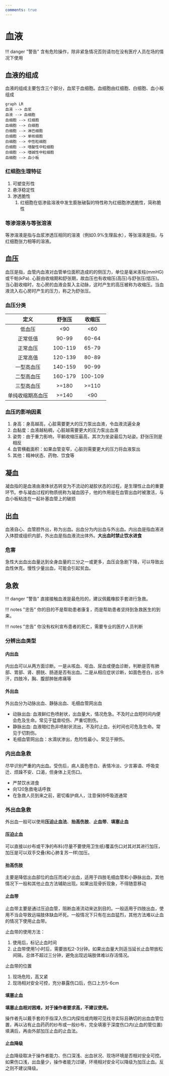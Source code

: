 ```yaml
---
comments: true
---
```


# 血液

!!! danger "警告"
    含有危险操作，除非紧急情况否则请勿在没有医疗人员在场的情况下使用

## 血液的组成

血液的组成主要包含三个部分，血浆于血细胞。血细胞由红细胞、白细胞、血小板组成

```mermaid
graph LR
血液 --> 血浆
血液 --> 血细胞
血细胞 --> 红细胞
血细胞 --> 白细胞
白细胞 --> 淋巴细胞
白细胞 --> 单核细胞
白细胞 --> 中性粒细胞
白细胞 --> 嗜酸性中粒细胞
白细胞 --> 嗜碱性中粒细胞
血细胞 --> 血小板
```

### 红细胞生理特征

1. 可塑变形性
2. 悬浮稳定性
3. 渗透脆性
   1. 红细胞在低渗盐溶液中发生膨胀破裂的特性称为红细胞渗透脆性，简称脆性

### 等渗溶液与等张溶液

等渗溶液是指与血浆渗透压相同的溶液（例如0.9%生理盐水），等张溶液是指，与红细胞张力相等的溶液。

## 血压

血压是指，血管内血液对血管单位面积造成的的侧压力，单位是毫米汞柱(mmHG)或千帕(kPa). 心脏由收缩期和舒张期，故血压也有收缩压(高压)与舒张压(低压)。当心脏收缩时，左心房的血液会泵入主动脉，这时产生的高压被称为收缩压。当血液流入右心房时产生的压力，称之为舒张压。

### 血压分类

|       定义       | 舒张压  | 收缩压  |
| :--------------: | :-----: | :-----: |
|      低血压      |   <90   |   <60   |
|     正常低值     |  90-99  |  60-64  |
|     正常血压     | 100-119 |  65-79  |
|     正常高值     | 120-139 |  80-89  |
|    一型高血压    | 140-159 |  90-99  |
|    二型高血压    | 160-179 | 100-109 |
|    三型高血压    |  >=180  |  >=110  |
| 单纯收缩期高血压 |  >=140  |   <90   |

### 血压的影响因素

1. 身高：身高越高，心脏需要更大的压力泵出血液，令血液流遍全身
2. 血黏度：血液越粘稠，心脏越需要更大的压力泵出血液
3. 姿势：由于重力影响，平躺收缩压最高，其次为坐姿最后为站姿。舒张压则是相反
4. 血管横截面积：如果血管变窄，心脏则需要更大的压力将血液泵出
5. 其他：精神状态、药物、饮食等

## 凝血

凝血指的是血液由液体状态转变为不流动的凝胶状态的过程，是生理性止血的重要环节。参与凝血过程的物质统称为凝血因子，他的作用是在血管出血时被激活，与血小板粘连在一起补塞血管上的破损

## 出血

血液自心、血管腔外出，称为出血。出血分为内出血与外出血。内出血是指血液进入体腔或组织内部，外出血是指血液流出体外。**大出血时禁止饮水进食**

### 危害

急性大出血出血量达到全身血量的三分之一或更多，血压会急剧下降，可以导致出血性休克。慢性少量出血，可能会引起贫血。

## 急救

!!! danger "警告"
    直接接触血液是最危险的，建议佩戴橡胶手套进行急救。

!!! notes "忠告"
    你的目的不是帮助患者康复，而是帮助患者坚持到急救医生的到来。

!!! notes "忠告"
    你没有权利宣布患者的死亡，需要专业的医疗人员判断

### 分辨出血类型

#### 内出血

内出血可以从两方面诊断。一是从咳血、呕血、尿血或便血诊断，判断是否有肺部、胃部、肾、膀胱、肠道是否有出血。二是从相应症状诊断，如面色苍白，出冷汗，四肢冷，胸、腹部肿胀疼痛等

#### 外出血

外出血分为动脉出血、静脉出血、毛细血管网出血

- 动脉出血: 血液鲜红色喷射状，出血量大，情况危急。不及时止血短时间内便会危及生命。常见于猛兽咬伤、严重切割伤。
- 静脉出血: 血液暗红色非喷射状流出，不及时止血，长时间也可危及生命。常见于切割伤。
- 毛细血管网出血：水滴状渗出，危险性最小。常见于擦伤。

### 内出血急救

尽早识别严重的内出血。受伤后，病人面色苍白、表情冷淡、少言寡语、呼吸变迁、烦躁不安、口渴，但身体上无伤口。

- 严禁饮水进食
- 向120急救电话呼救
- 在急救人员到来之前，密切看护病人，注意保持呼吸道通常

### 外出血急救

外出血一般可以使用**压迫止血法**、**抬高伤肢**、**止血带**、**填塞止血**

#### 压迫止血

可以直接以纱布或干净的布料(尽量不要使用卫生纸)覆盖伤口对其对其进行加压，加压是可以双手交叠(和心肺复苏一样)加压。

#### 抬高伤肢

主要是降低出血部位的血压而减少出血，适用于四肢毛细血管和小静脉出血，其他情况下一般和其他止血方法辅助出现。如果出现骨折现象，不得随意移动

#### 止血带

止血带主要是通过压迫血管，阻断血液流动来达到目的。一般适用于四肢出血，使用不当会导致远端肢体缺血坏死。一般情况下只有在出血猛烈，其他方法难以止血的情况下使用止血带。

止血带的使用方法：

1. 使用后，标记止血时间
2. 止血带使用1小时后，需要放松2-3分钟。如果出血量大则适当延长止血带放松间隔，总体不超过三分钟，避免出现远端肢体难以存活情况。

止血带的位置

1. 现场危险，高又紧
2. 现场相对安全可控，充分暴露伤口后，伤口上方5-6cm

#### 填塞止血

**填塞止血相对困难，对于操作者要求高，不建议使用。**

操作者先以戴手套的手指深入伤口内探找或肉眼可见找寻实际且确切的出血血管位置，再以沾有止血药药的纱布或一般纱布，完全填塞于深度伤口内(止血的管位置)填满后，再由外部加压止血的止血法。

#### 止血降级

止血降级取决于操作者能力、伤口深浅、出血状况、现场环境是否相对安全可控。如果伤口浅，出血量少，操作者能力过硬，环境相对安全可以降级为加压止血。反之则不建议降级。
